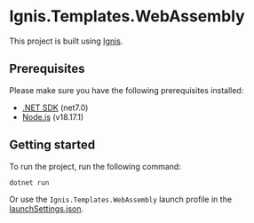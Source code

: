 ﻿# Ignis.Templates.WebAssembly

This project is built using [Ignis](https://ignis.dvolper.dev).

## Prerequisites

Please make sure you have the following prerequisites installed:

- [.NET SDK](https://dotnet.microsoft.com/en-us/download) (net7.0)
- [Node.js](https://nodejs.org/en/) (v18.17.1)

## Getting started

To run the project, run the following command:

```bash
dotnet run
```

Or use the `Ignis.Templates.WebAssembly` launch profile in the [launchSettings.json](Properties/launchSettings.json).
